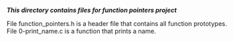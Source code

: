 ***This directory contains files for function pointers project***

File function_pointers.h is a header file that contains all function prototypes.<br>
File 0-print_name.c is a function that prints a name.
